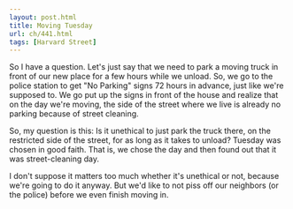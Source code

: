 ```yaml
---
layout: post.html
title: Moving Tuesday
url: ch/441.html
tags: [Harvard Street]
---
```

So I have a question. Let's just say that we need to park a moving truck in front of our new place for a few hours while we unload. So, we go to the police station to get "No Parking" signs 72 hours in advance, just like we're supposed to. We go put up the signs in front of the house and realize that on the day we're moving, the side of the street where we live is already no parking because of street cleaning.

So, my question is this: Is it unethical to just park the truck there, on the restricted side of the street, for as long as it takes to unload? Tuesday was chosen in good faith. That is, we chose the day and then found out that it was street-cleaning day. 

I don't suppose it matters too much whether it's unethical or not, because we're going to do it anyway. But we'd like to not piss off our neighbors (or the police) before we even finish moving in.
